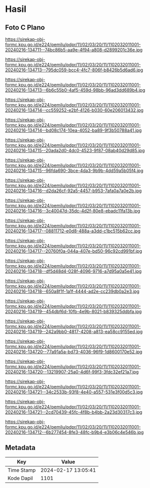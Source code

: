 # Hasil

## Foto C Plano

https://sirekap-obj-formc.kpu.go.id/e224/pemilu/pdpr/11/02/03/20/11/1102032011001-20240216-134711--74bc86b5-aa9e-4f94-a808-d2899201c36e.jpg

https://sirekap-obj-formc.kpu.go.id/e224/pemilu/pdpr/11/02/03/20/11/1102032011001-20240216-134713--795dc059-bcc4-4fc7-806f-b8426b5d6ad6.jpg

https://sirekap-obj-formc.kpu.go.id/e224/pemilu/pdpr/11/02/03/20/11/1102032011001-20240216-134713--6b6c55b0-4af5-459d-98bb-96ad3dd689b4.jpg

https://sirekap-obj-formc.kpu.go.id/e224/pemilu/pdpr/11/02/03/20/11/1102032011001-20240216-134714--cc559252-e2bf-4126-b030-60e206013432.jpg

https://sirekap-obj-formc.kpu.go.id/e224/pemilu/pdpr/11/02/03/20/11/1102032011001-20240216-134714--bd08c174-10ea-4052-ba89-9f3b50788a41.jpg

https://sirekap-obj-formc.kpu.go.id/e224/pemilu/pdpr/11/02/03/20/11/1102032011001-20240216-134715--20ada2d0-4dc0-4523-9f87-08ab40d29d85.jpg

https://sirekap-obj-formc.kpu.go.id/e224/pemilu/pdpr/11/02/03/20/11/1102032011001-20240216-134715--96fda690-3bce-4da3-9b9b-4dd59a5b05f4.jpg

https://sirekap-obj-formc.kpu.go.id/e224/pemilu/pdpr/11/02/03/20/11/1102032011001-20240216-134716--d2da26cf-92a5-4457-b953-7afa0a7a0e2b.jpg

https://sirekap-obj-formc.kpu.go.id/e224/pemilu/pdpr/11/02/03/20/11/1102032011001-20240216-134716--3c40047d-35dc-4d2f-80e8-ebadc11fa13b.jpg

https://sirekap-obj-formc.kpu.go.id/e224/pemilu/pdpr/11/02/03/20/11/1102032011001-20240216-134717--08811712-e0d8-488a-a3dd-c1bc515b62cc.jpg

https://sirekap-obj-formc.kpu.go.id/e224/pemilu/pdpr/11/02/03/20/11/1102032011001-20240216-134717--20760f0a-044a-407e-bd50-96c92cd991bf.jpg

https://sirekap-obj-formc.kpu.go.id/e224/pemilu/pdpr/11/02/03/20/11/1102032011001-20240216-134718--df5d48d4-028f-4096-9716-a7d95a0a5e41.jpg

https://sirekap-obj-formc.kpu.go.id/e224/pemilu/pdpr/11/02/03/20/11/1102032011001-20240216-134718--650a8f1f-1a1f-4444-ad2e-cc239db0a2e3.jpg

https://sirekap-obj-formc.kpu.go.id/e224/pemilu/pdpr/11/02/03/20/11/1102032011001-20240216-134719--454dbf6d-10fb-4e9b-8021-b839325ddbfa.jpg

https://sirekap-obj-formc.kpu.go.id/e224/pemilu/pdpr/11/02/03/20/11/1102032011001-20240216-134719--242a9bb0-4817-4208-a813-ea58cc9155ed.jpg

https://sirekap-obj-formc.kpu.go.id/e224/pemilu/pdpr/11/02/03/20/11/1102032011001-20240216-134720--77a91a5a-bd73-4036-96f9-1d8600170e52.jpg

https://sirekap-obj-formc.kpu.go.id/e224/pemilu/pdpr/11/02/03/20/11/1102032011001-20240216-134720--13219907-25a0-4d6f-99f3-3fdc32ef21a7.jpg

https://sirekap-obj-formc.kpu.go.id/e224/pemilu/pdpr/11/02/03/20/11/1102032011001-20240216-134721--34c2533b-93f8-4e40-a557-531e3f00d5c3.jpg

https://sirekap-obj-formc.kpu.go.id/e224/pemilu/pdpr/11/02/03/20/11/1102032011001-20240216-134721--2cd70439-45fc-4f8b-b4bb-2a23d30317c3.jpg

https://sirekap-obj-formc.kpu.go.id/e224/pemilu/pdpr/11/02/03/20/11/1102032011001-20240216-134712--6b277454-8fe3-48fc-b9b4-e3b06c4e546b.jpg


## Metadata

| Key        | Value               |
| ---------- | ------------------- |
| Time Stamp | 2024-02-17 13:05:41 |
| Kode Dapil | 1101                |




